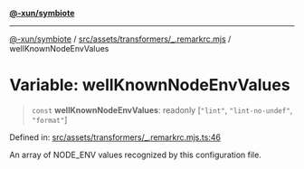 [**@-xun/symbiote**](../../../../../README.md)

***

[@-xun/symbiote](../../../../../README.md) / [src/assets/transformers/\_.remarkrc.mjs](../README.md) / wellKnownNodeEnvValues

# Variable: wellKnownNodeEnvValues

> `const` **wellKnownNodeEnvValues**: readonly \[`"lint"`, `"lint-no-undef"`, `"format"`\]

Defined in: [src/assets/transformers/\_.remarkrc.mjs.ts:46](https://github.com/Xunnamius/symbiote/blob/ffa2219b5458551337af8081b76f7ffb8422c513/src/assets/transformers/_.remarkrc.mjs.ts#L46)

An array of NODE_ENV values recognized by this configuration file.
